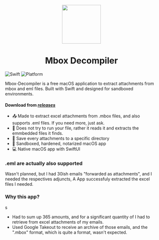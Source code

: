 <p align="center">
  <img src="https://github.com/Oil3/Mbox-Decompiler/assets/22565084/77abfb2f-e1cc-4eff-ae65-556dac3f5aa0" height="128">
  <h1 align="center">Mbox Decompiler</h1>
</p>



![Swift](https://img.shields.io/badge/Swift-5.3-orange.svg)
![Platform](https://img.shields.io/badge/Platform-macOS-lightgrey.svg)

Mbox-Decompiler is a free macOS application to extract attachments from mbox and eml files.
Built with Swift and designed for sandboxed environments.
#### Download from [_releases_](https://github.com/Oil3/Mbox-Decompiler/releases)  


- 📤 Made to extract excel attachments from .mbox files, and also supports .eml files. If you need more, just ask.
- 🔀 Does not try to run your file, rather it reads it and extracts the emmbedded files it finds.
- 📎 Save every attachments to a specific directory
- 🛅 Sandboxed, hardened, notarized macOS app
- 💻 Native macOS app with SwiftUI

### .eml are actually also supported
Wasn't planned, but I had 30ish  emails "forwarded as attachments", and I needed the respectives adjuncts,  A App successfuly extracted the excel files I needed.

### Why this app?   
s
- Had to sum up 365 amounts, and for a significant quantity of I had to retrieve from excel attachments of my emails.
- Used Google Takeout to receive an archive of those emails, and the ".mbox" format, which is quite a format, wasn't expected.
